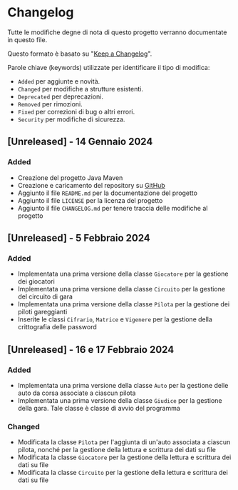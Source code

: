 # Changelog

Tutte le modifiche degne di nota di questo progetto verranno documentate in questo file.

Questo formato è basato su "[Keep a Changelog](https://keepachangelog.com/en/1.1.0/)".

Parole chiave (keywords) utilizzate per identificare il tipo di modifica:
- `Added` per aggiunte e novità.
- `Changed` per modifiche a strutture esistenti.
- `Deprecated` per deprecazioni.
- `Removed` per rimozioni.
- `Fixed` per correzioni di bug o altri errori.
- `Security` per modifiche di sicurezza.

## [Unreleased] - 14 Gennaio 2024

### Added

- Creazione del progetto Java Maven
- Creazione e caricamento del repository su [GitHub](https://github.com/matbagnoletti/GrandPrix-Gruppo1-5AINF.git)
- Aggiunto il file `README.md` per la documentazione del progetto
- Aggiunto il file `LICENSE` per la licenza del progetto
- Aggiunto il file `CHANGELOG.md` per tenere traccia delle modifiche al progetto

## [Unreleased] - 5 Febbraio 2024

### Added

- Implementata una prima versione della classe `Giocatore` per la gestione dei giocatori
- Implementata una prima versione della classe `Circuito` per la gestione del circuito di gara
- Implementata una prima versione della classe `Pilota` per la gestione dei piloti gareggianti
- Inserite le classi `Cifrario`, `Matrice` e `Vigenere` per la gestione della crittografia delle password

## [Unreleased] - 16 e 17 Febbraio 2024

### Added

- Implementata una prima versione della classe `Auto` per la gestione delle auto da corsa associate a ciascun pilota
- Implementata una prima versione della classe `Giudice` per la gestione della gara. Tale classe è classe di avvio del programma

### Changed

- Modificata la classe `Pilota` per l'aggiunta di un'auto associata a ciascun pilota, nonché per la gestione della lettura e scrittura dei dati su file
- Modificata la classe `Giocatore` per la gestione della lettura e scrittura dei dati su file
- Modificata la classe `Circuito` per la gestione della lettura e scrittura dei dati su file
